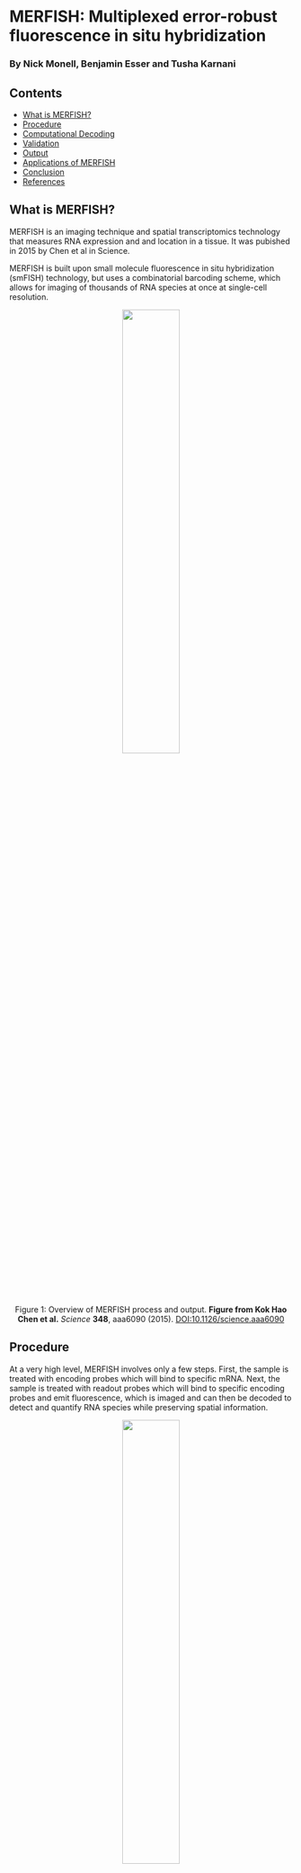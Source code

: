 # MERFISH: Multiplexed error-robust fluorescence in situ hybridization
### By Nick Monell, Benjamin Esser and Tusha Karnani

## Contents
* [What is MERFISH?](#what-is-merfish)
* [Procedure](#procedure)
* [Computational Decoding](#computational-decoding)
* [Validation](#validation)
* [Output](#output)
* [Applications of MERFISH](#applications-of-merfish)
* [Conclusion](#conclusion)
* [References](#references)

## What is MERFISH?
MERFISH is an imaging technique and spatial transcriptomics technology that measures RNA expression and and location in a tissue. It was pubished in 2015 by Chen et al in Science.

MERFISH is built upon small molecule fluorescence in situ hybridization (smFISH) technology, but uses a combinatorial barcoding scheme, which allows for imaging of thousands of RNA species at once at single-cell resolution.

<div align="center">
<img src="https://raw.githubusercontent.com/tkarnani/BENG183_2024Fall_Applied-Genomic-Technologies/main/Final_Paper/Group_9_MERFISH/Images/overview.jpeg" width="45%" style="display: block; margin: auto;"/>
  
Figure 1: Overview of MERFISH process and output. <b> Figure from Kok Hao Chen et al.</b> <i>Science</i> <b>348</b>, aaa6090 (2015). <a href="https://doi.org/10.1126/science.aaa6090">DOI:10.1126/science.aaa6090</a>
</div>

## Procedure
At a very high level, MERFISH involves only a few steps. First, the sample is treated with encoding probes which will bind to specific mRNA. Next, the sample is treated with readout probes which will bind to specific encoding probes and emit fluorescence, which is imaged and can then be decoded to detect and quantify RNA species while preserving spatial information.

<div align="center">
<img src="https://raw.githubusercontent.com/tkarnani/BENG183_2024Fall_Applied-Genomic-Technologies/main/Final_Paper/Group_9_MERFISH/Images/probes.jpeg" width="45%" style="display: block; margin: auto;"/>
  
Figure 2: Encoding probes, made up of target and readout sequences, bind RNA species as well as readout probes over successive rounds of readout hybridization. <b> Figure from Moffit et al.</b> <i>PNAS</i> <b>113</b>, 1612826113 (2016). <a href="https://doi.org/10.1073/pnas.1612826113">DOI:10.1073/pnas.1612826113</a>
</div>

Encoding probes contain
  1. Target sequence: RNA sequence complementary to the mRNA that encoding probe is measuring
  2. Readout sequences: RNA sequence complementary to a specific fluorescently labeled readout probe

All of the encoding probes with the same target sequence, when put together, will have a unique combination of readout sequences and will therefore bind a unique combination of fluorescently labeled readout probes. Therefore, each mRNA species that we want to measure will have its own fluorescent fingerprint that we can use to identify it.

After binding our encoding probes to the sample's mRNA, we treat our sample with each of our fluorescently labeled readout probes.
Between readout probes, we take an image to record the fluorescence coming from the sample and then treat with photobleach to wash away the bound readout probes.

## Computational Decoding
MERFISH utilizes a high-throughput encoding system to differentiate between hundreds to thousands of RNA species in a single experiment. The encoding system is as follows:

* We will assign an 'n-bit' binary string to each RNA species where n is the number of imaging rounds in our procedure. Each round will correspond to either a 1 (fluorescence detected) or 0 (no fluorescence) on an RNA based on if a fluorescently labeled probe is attached to that RNA. For example, if we wanted to encode the gene ACTC1 and used 12 imaging rounds, we would use a string of twelve 1's and 0's that may look like `010010101000`, indicating that we expect a fluorescent readout in imaging rounds 2, 5, 7, and 9 at every spatial position where the ACTC1 gene is located
* Important to note, RNA may be scattered everywhere on the surface we are imaging. If the goal is to determine both the count and spatial location of many different types of RNA, we must first locate where each RNA is (generally) and then identify which species is in each position. Locating the general RNA position is as easy as determining wherever there is a fluorescent peak in any imaging round. Determining which RNA it is depends on what readout we see over all imaging rounds for that position.
  
<div align="center">
<img src="https://raw.githubusercontent.com/tkarnani/BENG183_2024Fall_Applied-Genomic-Technologies/main/Final_Paper/Group_9_MERFISH/Images/encoding.jpg" width="45%" style="display: block; margin: auto;"/>

Figure 3: Demonstration of detected RNA spots (general) and how to decode each spot into an RNA species based on fluorescent readout over 16 hybridization rounds. <b> Figure from Kok Hao Chen et al.</b> <i>Science</i> <b>348</b>, aaa6090 (2015). <a href="https://doi.org/10.1126/science.aaa6090">DOI:10.1126/science.aaa6090</a>
</div>

* Considering all possible n-length binary strings, we can encode $2^n - 1$ gene species using this system (removing 1 for the string containing only 0's as this would be an undetectable position). This makes it highly scalable for multiplexing. This means the minimum number of imaging rounds we must perform, n, is $\log_2(x + 1)$ where x is the number of gene species we are interested in.
* For our encoding system, we will apply some "rule" to regulate which binary strings we can use to encode RNA species. Remember, MERFISH is Error Robust meaning if a probe doesn't bind properly in a particular hybridization round or fluorescent readout is unresolvable, we should still be able to determine which RNA species was there based on the rest of our code. One such system is Modified Hamming Distance 4 (MDH4), consisting of n-bit binary strings with a maximum of 4 'fluorescence-on' (1) bits that are at least different from any other string by 4-bit positions. Valid codes would be `000000001111` or `100100100100` while an invalid code may be `110001101010`. Because we know that each code is supposed to have 4 on-bits if there is any single-bit error we can correct it by referencing the readout with our codebook, finding which string position the error is in, and decoding which RNA species it is. 
The benefit of encoding and decoding in MERFISH is the redundancy and error correction, allowing us to resolve the count and position of every RNA species even in extensive datasets.
## Validation
The results of decoding should be validated to ensure we are confident in the RNA counts for each species.
#### Control Threshold
Within the encoding scheme designed for the experiment, encode several 'control words', or n-bit strings that follow the same encoding rules (MDH4, Reed-Muller, BCH, etc.) but do not encode for any RNA species. This means that we do not have any designed probe sequence for these codes, so their respective fluorescent readout should not appear in the data or we have made a misidentification. Generate a confidence score for each decoded readout, the maximum confidence for our control words is the confidence threshold we will use to flag other RNA detection. Any spots that have a confidence lower than this threshold are unreliable as they achieve the same confidence as known errors. 

<div align="center">
<img src="https://raw.githubusercontent.com/tkarnani/BENG183_2024Fall_Applied-Genomic-Technologies/main/Final_Paper/Group_9_MERFISH/Images/validation.jpg" width="30%" style="display: block; margin: auto;"/>

Figure 4: Comparison of confidence ratio between detected RNA (blue) and control words (red) with dashed line representing maximum confidence ratio of control words. <b> Figure from Kok Hao Chen et al.</b> <i>Science</i> <b>348</b>, aaa6090 (2015). <a href="https://doi.org/10.1126/science.aaa6090">DOI:10.1126/science.aaa6090</a>
</div>

#### RNA-Seq Reference
Use the counts for each RNA species as a form of validation. Compare the actual RNA counts for each species with a known method of RNA-seq. If copy numbers show a strong correlation, we have strong evidence of the method's accuracy.

## Output
The MERFISH approach allows parallelization of measurements of many individual RNA species and covariation analysis between different RNA species. 

#### Expression Covariation
Analysis of covariations in the expression levels of different genes can reveal which genes are coregulated and elucidate gene regulatory pathways. Using a heirarchical clustering approach, genes can be grouped based on the covariation of their expression analysis data. This can help recognize groups with substantially correlated expression patterns, i.e. they have more correlation in expression patterns with genes in the group compared to those outside. Gene ontology (GO) enrichment analysis can then further look into the functions of these genes and help identify correlated genes/pathways.
<div align="center">
<img src="https://raw.githubusercontent.com/tkarnani/BENG183_2024Fall_Applied-Genomic-Technologies/main/Final_Paper/Group_9_MERFISH/Images/correlation.png" width="45%" style="display: block; margin: auto;"/>

Figure 5: Matrix of the pairwise correlation coefficients of the cell-to-cell variation in expression for the measured genes, shown together with the hierarchical clustering tree. Two of the seven groups are enlarged on the right. <b> Figure from Kok Hao Chen et al.</b> <i>Science</i> <b>348</b>, aaa6090 (2015). <a href="https://doi.org/10.1126/science.aaa6090">DOI:10.1126/science.aaa6090</a>
</div>

#### Spatial Distribution
Some RNA transcripts enriched in the perinuclear region, some enriched in the cell periphery, and some scattered throughout the cell.
It determines the correlation coefficients for the spatial density profiles of all pairs of RNA species and organized these RNAs according to the pairwise correlations again using a hierarchical clustering approach.
The spatial pattern that observed reflects their cotranslational enrichment at the ER since they pass through the same/similar secretion pathways.
<div align="center">
<img src="https://raw.githubusercontent.com/tkarnani/BENG183_2024Fall_Applied-Genomic-Technologies/main/Final_Paper/Group_9_MERFISH/Images/spatial.jpeg" width="60%" style="display: block; margin: auto;"/>

Figure 6: Distinct spatial distributions of RNAs observed in the 140-gene measurements. <b> Figure from Kok Hao Chen et al.</b> <i>Science</i> <b>348</b>, aaa6090 (2015). <a href="https://doi.org/10.1126/science.aaa6090">DOI:10.1126/science.aaa6090</a>
</div>

After post-processing, MERFISH data can take various forms, for example represented as a 2D image with a large number of channels (associated with the measured gene set), as a list of points in space with attached gene count information (reconstructing single-cell RNAseq information combined with location), or simply as a long list of single mRNA molecules with their detected location.

## Applications of MERFISH
MERFISH (Multiplexed Error-Robust Fluorescence In Situ Hybridization) has revolutionized spatial transcriptomics by enabling the high-throughput and spatially resolved analysis of gene expression. Its ability to detect thousands of RNA species while preserving spatial context has found applications across various fields of biology and medicine.

<div align="center">
<img src="https://raw.githubusercontent.com/tkarnani/BENG183_2024Fall_Applied-Genomic-Technologies/main/Final_Paper/Group_9_MERFISH/Images/applications.png" width="45%" style="display: block; margin: auto;"/>

Figure 7: Left- Spatial distribution of all cell clusters in one mouse brain coronal section. Right- Spatial distribution of identified cells across a human lung cancer sample. <b> Figure from Developing Spatial Transcriptomics Data Analysis Solutions to Empower Researchers </b> <i>Vizgen</i>
</div>

#### Developmental Biology
- **Tissue Morphogenesis**: MERFISH reveals how gene expression drives the formation and differentiation of tissues during embryonic development.
- **Cell Lineage Tracing**: It enables the study of how single cells contribute to tissue formation, providing a spatial view of developmental trajectories.
#### Cancer Research
- **Tumor Microenvironment**: MERFISH maps gene expression in tumor and surrounding stromal cells, providing a spatial understanding of the tumor microenvironment.
It identifies interactions between cancer cells, immune cells, and other stromal components.
- **Understanding Metastasis**: By spatially resolving gene expression in metastatic tumors, MERFISH reveals pathways that cancer cells use to invade new tissues.
- **Therapeutic Targeting**: It helps pinpoint specific cell types or molecular pathways for targeted therapies, such as immune checkpoint inhibitors.
#### Infectious Diseases and Immunology
- **Host-Pathogen Interactions**: It helps study how pathogens interact with host cells, revealing spatial patterns of immune activation or suppression.
- **Response to Vaccines**: It helps assess immune responses to vaccines in different tissues by tracking spatial gene expression changes.

## Conclusion
MERFISH exemplifies the evolution of biological research tools, moving beyond standard sequencing to address not just the "what" but also the "where" of gene expression. This spatial resolution allows researchers to explore how cells interact within their native environments and how these interactions change during development, disease, or treatment.

## References
1. [Kok Hao Chen et al., Spatially resolved, highly multiplexed RNA profiling in single cells, Science](https://www.science.org/doi/10.1126/science.aaa6090)
2. [Miller et al., Space-feature measures on meshes for mapping spatial transcriptomics, Medical Image Analysis](https://www.sciencedirect.com/science/article/pii/S1361841523003286?casa_token=ZqXh4KXN5sEAAAAA:QbjS1rtmAQC0Vo4oWw7EceIGqjlB2ZW4n4OvEGTubU225DrdeRs8NogIdwxOdNJ_H1dix1b4mw#b73)
3. [Developing Spatial Transcriptomics Data Analysis Solutions to Empower Researchers, Vizgen](https://vizgen.com/developing-spatial-transcriptomics-data-analysis-solutions-to-empower-researchers/)
4. [Moffitt et al., High-throughput single-cell gene-expression profiling with multiplexed error-robust fluorescence in situ hybridization, PNAS](https://doi.org/10.1073/pnas.1612826113)
